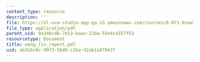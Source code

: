 ```yaml
---
content_type: resource
description: ''
file: https://ol-ocw-studio-app-qa.s3.amazonaws.com/courses/6-871-knowledge-based-applications-systems-spring-2005/ab316c0c907356d8c2ba42ab1a87843f_wang_fin_report.pdf
file_type: application/pdf
parent_uid: 9a346cd8-7e53-baac-21ba-55e4c4157f53
resourcetype: Document
title: wang_fin_report.pdf
uid: ab316c0c-9073-56d8-c2ba-42ab1a87843f
---
```

